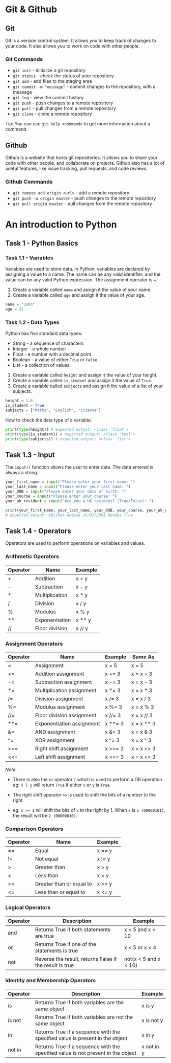 # Git & Github

## Git

Git is a version control system. It allows you to keep track of changes to your code. It also allows you to work on code with other people.

### Git Commands

- `git init` - initialize a git repository
- `git status` - check the status of your repository
- `git add` - add files to the staging area
- `git commit -m "message"` - commit changes to the repository, with a message
- `git log` - view the commit history
- `git push` - push changes to a remote repository
- `git pull` - pull changes from a remote repository
- `git clone` - clone a remote repository

Tip: You can use `git help <command>` to get more information about a command.

## Github

Github is a website that hosts git repositories. It allows you to share your code with other people, and collaborate on projects.
Github also has a lot of useful features, like issue tracking, pull requests, and code reviews.

### Github Commands

- `git remote add origin <url>` - add a remote repository
- `git push -u origin master` - push changes to the remote repository
- `git pull origin master` - pull changes from the remote repository

# An introduction to Python

## Task 1 - Python Basics

### Task 1.1 - Variables

Variables are used to store data. In Python, variables are declared by assigning a value to a name. The name can be any valid identifier, and the value can be any valid Python expression. The assignment operator is `=`.

1. Create a variable called `name` and assign it the value of your name.
2. Create a variable called `age` and assign it the value of your age.

 ```python
name = "John"
age = 21
```

### Task 1.2 - Data Types

Python has five standard data types:

- String - a sequence of characters
- Integer - a whole number
- Float - a number with a decimal point
- Boolean - a value of either `True` or `False`
- List - a collection of values

1. Create a variable called `height` and assign it the value of your height.
2. Create a variable called `is_student` and assign it the value of `True`.
3. Create a variable called `subjects` and assign it the value of a list of your subjects.

 ```python
height = 1.8
is_student = True
subjects = ["Maths", "English", "Science"]
```

How to check the data type of a variable:

```python
print(type(height)) # expected output: <class 'float'>
print(type(is_student)) # expected output: <class 'bool'>
print(type(subjects)) # expected output: <class 'list'>
```

## Task 1.3 - Input

The `input()` function allows the user to enter data. The data entered is always a string.

```python
your_first_name = input("Please enter your first name: ")
your_last_name = input("Please enter your last name: ")
your_DOB = input("Please enter your date of birth: ")
your_course = input("Please enter your course: ")
your_uk_resident = input("Are you a UK resident? (True/False): ")

print(your_first_name, your_last_name, your_DOB, your_course, your_uk_resident)
# expected output: Abishek Aneese 26/07/2001 DevOps True
```

## Task 1.4 - Operators

Operators are used to perform operations on variables and values.

### Arithmetic Operators

| Operator | Name | Example |
| --- | --- | --- |
| + | Addition | x + y |
| - | Subtraction | x - y |
| * | Multiplication | x * y |
| / | Division | x / y |
| % | Modulus | x % y |
| ** | Exponentiation | x ** y |
| // | Floor division | x // y |

### Assignment Operators

| Operator | Name | Example | Same As |
| --- | --- | --- | --- |
| = | Assignment | x = 5 | x = 5 |
| += | Addition assignment | x += 3 | x = x + 3 |
| -= | Subtraction assignment | x -= 3 | x = x - 3 |
| *= | Multiplication assignment | x *= 3 | x = x * 3 |
| /= | Division assignment | x /= 3 | x = x / 3 |
| %= | Modulus assignment | x %= 3 | x = x % 3 |
| //= | Floor division assignment | x //= 3 | x = x // 3 |
| **= | Exponentiation assignment | x **= 3 | x = x ** 3 |
| &= | AND assignment | x &= 3 | x = x & 3 |
| ^= | XOR assignment | x ^= 3 | x = x ^ 3 |
| >>= | Right shift assignment | x >>= 3 | x = x >> 3 |
| <<= | Left shift assignment | x <<= 3 | x = x << 3 |

*Note:*

- There is also the or operator `|` which is used to perform a OR operation. eg: `x | y` will return `True` if either `x` or `y` is `True`.

- The right shift operator `>>` is used to shift the bits of a number to the right. 
- eg: `x >> 1` will shift the bits of `x` to the right by 1. When `x` is `5 (00000101)`, the result will be `2 (00000010)`.

### Comparison Operators

| Operator | Name | Example |
| --- | --- | --- |
| == | Equal | x == y |
| != | Not equal | x != y |
| > | Greater than | x > y |
| < | Less than | x < y |
| >= | Greater than or equal to | x >= y |
| <= | Less than or equal to | x <= y |

### Logical Operators

| Operator | Description | Example |
| --- | --- | --- |
| and | Returns True if both statements are true | x < 5 and  x < 10 |
| or | Returns True if one of the statements is true | x < 5 or x < 4 |
| not | Reverse the result, returns False if the result is true | not(x < 5 and x < 10) |

### Identity and Membership Operators

| Operator | Description | Example |
| --- | --- | --- |
| is | Returns True if both variables are the same object | x is y |
| is not | Returns True if both variables are not the same object | x is not y |
| in | Returns True if a sequence with the specified value is present in the object | x in y |
| not in | Returns True if a sequence with the specified value is not present in the object | x not in y |
